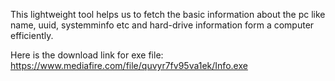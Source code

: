 This lightweight tool helps us to fetch the basic information about the pc like name, uuid, systemminfo etc and hard-drive information form a computer efficiently.


Here is the download link for exe file: https://www.mediafire.com/file/quvyr7fv95va1ek/Info.exe
